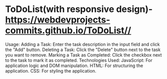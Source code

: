 # ToDoList(with responsive design)-https://webdevprojects-commits.github.io/ToDoList//
Usage:
Adding a Task: Enter the task description in the input field and click the "Add" button.
Deleting a Task: Click the "Delete" button next to the task you want to remove.
Marking a Task as Completed: Click the checkbox next to the task to mark it as completed.
Technologies Used:
JavaScript: For application logic and DOM manipulation.
HTML: For structuring the application.
CSS: For styling the application.
